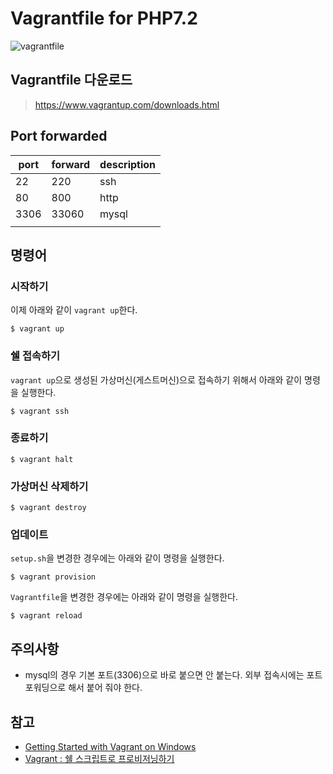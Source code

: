# Vagrantfile for PHP7.2

![vagrantfile](https://www.datocms-assets.com/2885/1506457090-blog-vagrant-list.svg)

## Vagrantfile 다운로드

> https://www.vagrantup.com/downloads.html



## Port forwarded

| port | forward | description |
| ---- | ------- | ----------- |
| 22   | 220     | ssh         |
| 80   | 800     | http        |
| 3306 | 33060   | mysql       |
|      |         |             |





## 명령어

### 시작하기

이제 아래와 같이 `vagrant up`한다. 

```
$ vagrant up
```



### 쉘 접속하기

`vagrant up`으로 생성된 가상머신(게스트머신)으로 접속하기 위해서 아래와 같이 명령을 실행한다. 

```
$ vagrant ssh
```



### 종료하기

```
$ vagrant halt
```



### 가상머신 삭제하기

```
$ vagrant destroy
```



### 업데이트

`setup.sh`을 변경한 경우에는  아래와 같이 명령을 실행한다. 

```
$ vagrant provision
```

`Vagrantfile`을 변경한 경우에는 아래와 같이 명령을 실행한다. 

```
$ vagrant reload
```



## 주의사항

- mysql의 경우 기본 포트(3306)으로 바로 붙으면 안 붙는다. 외부 접속시에는 포트포워딩으로 해서 붙어 줘야 한다.



## 참고

- [Getting Started with Vagrant on Windows](https://www.sitepoint.com/getting-started-vagrant-windows/)
- [Vagrant : 쉘 스크립트로 프로비저닝하기](https://rorlab.org/rblogs/237)